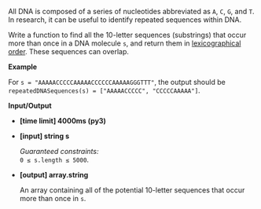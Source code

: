<div class="markdown"><p>All DNA is composed of a series of nucleotides abbreviated as <code>A</code>, <code>C</code>, <code>G</code>, and <code>T</code>. In research, it can be useful to identify repeated sequences within DNA.</p>
<p>Write a function to find all the 10-letter sequences (substrings) that occur more than once in a DNA molecule <code>s</code>, and return them in <a href="keyword://lexicographical-order-for-strings">lexicographical order</a>. These sequences can overlap.</p>
<p><strong>Example</strong></p>
<p>For <code>s = "AAAAACCCCCAAAAACCCCCCAAAAAGGGTTT"</code>, the output should be<br>
<code>repeatedDNASequences(s) = ["AAAAACCCCC", "CCCCCAAAAA"]</code>.</p>
<p><strong>Input/Output</strong></p>
<ul>
<li><strong>[time limit] 4000ms (py3)</strong></li>
</ul>
<ul>
<li>
<p><strong>[input] string s</strong></p>
<p><em>Guaranteed constraints:</em><br>
<code>0 ≤ s.length ≤ 5000</code>.</p>
</li>
<li>
<p><strong>[output] array.string</strong></p>
<p>An array containing all of the potential 10-letter sequences that occur more than once in <code>s</code>.</p>
</li>
</ul>
</div>